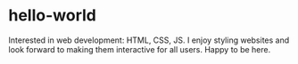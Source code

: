 # hello-world
Interested in web development: HTML, CSS, JS. I enjoy styling websites and look forward to making them interactive for all users. Happy to be here.
